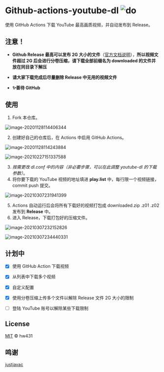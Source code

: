 # Github-actions-youtube-dl ![do](https://github.com/Heraldik/github-actions-youtube-dl/workflows/do/badge.svg)

使用 GitHub Actions 下载 YouTube 最高画质视频，并自动发布到 Release。


## 注意！

- **Github Release 最高可以发布 2G 大小的文件**（[官方文档说明](https://docs.github.com/cn/free-pro-team@latest/github/managing-large-files/distributing-large-binaries)），**所以视频文件超过 2G 后会进行分卷压缩，请下载全部前缀名为 downloaded 的文件并放在同目录下解压**

- **请大家下载完成后尽量删除 Release 中无用的视频文件**

- **✨善待 GitHub**

## 使用

1. Fork 本仓库。

![image-20201128114406344](README.assets/image-20201128114406345.png)

2. 创建好自己的仓库后，在 Actions 中启用 GitHub Actions。

![image-20201128114243884](README.assets/image-20201128114243884.png)

![image-20210227151337588](README.assets/image-20210227151337588.png)

3. *按需更改 dl.conf 中的内容（非必要步骤，可以在此调整 youtube-dl 的下载参数）*。
4. 将你要下载的 YouTube 视频的地址填进 **play.list** 中，每行限一个视频链接，commit push 提交。

![image-20210307231941399](README.assets/image-20210307231941399.png)

5. Actions 自动运行后会将所有下载好的视频打包成 downloaded.zip .z01 .z02 发布到 **Release** 中。
6. 进入 Release，下载打包好的压缩文件。

![image-20210307232152826](README.assets/image-20210307232152826.png)

![image-20210307234440331](README.assets/image-20210307234440331.png)


## 计划中

- [x] 使用 GitHub Action 下载视频
- [x] 从列表中下载多个视频
- [x] 自定义配置
- [x] 使用分卷压缩上传多个文件以解除 Release 文件 2G 大小的限制
- [ ] 登陆 YouTube 账号以解除某些下载限制


## License

[MIT](https://github.com/Heraldik/github-actions-youtube-dl/blob/main/LICENSE) © hw431

## 鸣谢

[justjavac](https://github.com/justjavac/github-actions-youtube-dl)

